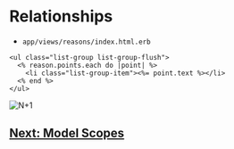 # Relationships
- `app/views/reasons/index.html.erb`
```
<ul class="list-group list-group-flush">
  <% reason.points.each do |point| %>
    <li class="list-group-item"><%= point.text %></li>
  <% end %>
</ul>
```
![N+1](https://dab1nmslvvntp.cloudfront.net/wp-content/uploads/2016/11/1480438799n1_1.png)

## [Next: Model Scopes](30_SCOPES.md)